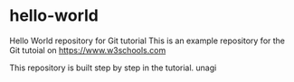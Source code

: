 # hello-world
Hello World repository for Git tutorial
This is an example repository for the Git tutoial on https://www.w3schools.com

This repository is built step by step in the tutorial.
unagi
